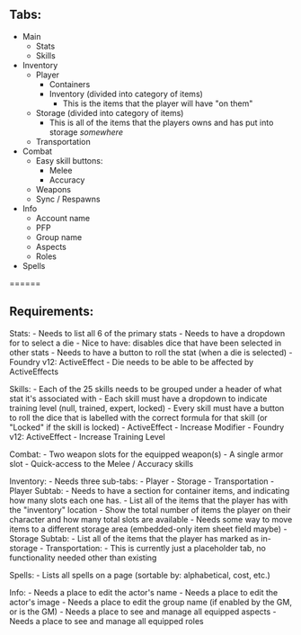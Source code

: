 ## Tabs:
- Main
	- Stats
	- Skills
- Inventory
	- Player
		- Containers
		- Inventory (divided into category of items)
			- This is the items that the player will have "on them"
	- Storage (divided into category of items)
		- This is all of the items that the players owns and has put into storage *somewhere*
	- Transportation
- Combat
	- Easy skill buttons:
		- Melee
		- Accuracy
	- Weapons
	- Sync / Respawns
- Info
	- Account name
	- PFP
	- Group name
	- Aspects
	- Roles
- Spells

======

## Requirements:

Stats:
	- Needs to list all 6 of the primary stats
	- Needs to have a dropdown for to select a die
		- Nice to have: disables dice that have been selected in other stats
	- Needs to have a button to roll the stat (when a die is selected)
	- Foundry v12: ActiveEffect - Die needs to be able to be affected by ActiveEffects

Skills:
	- Each of the 25 skills needs to be grouped under a header of what stat it's
		associated with
	- Each skill must have a dropdown to indicate training level (null, trained,
		expert, locked)
	- Every skill must have a button to roll the dice that is labelled with the
		correct formula for that skill (or "Locked" if the skill is locked)
	- ActiveEffect - Increase Modifier
	- Foundry v12: ActiveEffect - Increase Training Level

Combat:
	- Two weapon slots for the equipped weapon(s)
	- A single armor slot
	- Quick-access to the Melee / Accuracy skills

Inventory:
	- Needs three sub-tabs:
		- Player
		- Storage
		- Transportation
	- Player Subtab:
		- Needs to have a section for container items, and indicating how many slots
			each one has.
		- List all of the items that the player has with the "inventory" location
		- Show the total number of items the player on their character and how many
			total slots are available
		- Needs some way to move items to a different storage area (embedded-only
			item sheet field maybe)
	- Storage Subtab:
		- List all of the items that the player has marked as in-storage
	- Transportation:
		- This is currently just a placeholder tab, no functionality needed other
			than existing

Spells:
	- Lists all spells on a page (sortable by: alphabetical, cost, etc.)

Info:
	- Needs a place to edit the actor's name
	- Needs a place to edit the actor's image
	- Needs a place to edit the group name (if enabled by the GM, or is the GM)
	- Needs a place to see and manage all equipped aspects
	- Needs a place to see and manage all equipped roles